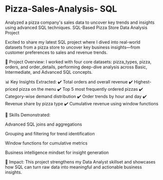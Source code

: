 # Pizza-Sales-Analysis- SQL
Analyzed a pizza company's sales data to uncover key trends and insights using advanced SQL techniques. SQL-Based Pizza Store Data Analysis Project

Excited to share my latest SQL project where I dived into real-world datasets from a pizza store to uncover key business insights—from customer preferences to sales and revenue trends.

🍕 Project Overview: I worked with four core datasets: pizza_types, pizza, orders, and order_details, performing deep-dive analysis across Basic, Intermediate, and Advanced SQL concepts.

📊 Key Insights Extracted: ✔️ Total orders and overall revenue ✔️ Highest-priced pizza on the menu ✔️ Top 5 most frequently ordered pizzas ✔️ Category-wise demand distribution ✔️ Order trends by hour and day ✔️ Revenue share by pizza type ✔️ Cumulative revenue using window functions

🧠 Skills Demonstrated:

Advanced SQL joins and aggregations

Grouping and filtering for trend identification

Window functions for cumulative metrics

Business intelligence mindset for insight generation

🎯 Impact: This project strengthens my Data Analyst skillset and showcases how SQL can turn raw data into meaningful and actionable business insights.
